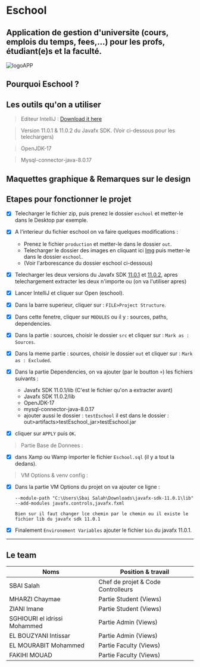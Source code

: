 # Eschool
Application de gestion d'universite (cours, emplois du temps, fees,...) pour les profs, étudiant(e)s et la faculté.
------

![logoAPP](https://github.com/Sbai-Salah/Eschool/blob/main/eschool/src/img/ICON2.png)

## Pourquoi Eschool ?


## Les outils qu'on a utiliser

> Editeur IntelliJ : [Download it here](https://www.jetbrains.com/fr-fr/idea/download/download-thanks.html?platform=windows&code=IIC)


> Version 11.0.1 & 11.0.2 du Javafx SDK. (Voir ci-dessous pour les telechargers)


> OpenJDK-17


> Mysql-connector-java-8.0.17


## Maquettes graphique & Remarques sur le design




## Etapes pour fonctionner le projet

- [X] Telecharger le fichier zip, puis prenez le dossier `eschool` et metter-le dans le Desktop par exemple.

- [X] A l'interieur du fichier eschool on va faire quelques modifications : 
    + Prenez le fichier `production` et metter-le dans le dossier `out`.
    + Telecharger le dossier des images en cliquant ici [Img](https://drive.google.com/drive/folders/1VuuXSiCldWZwY2GsjuMkmv04Uf9sC4Jc?usp=sharing) puis metter-le dans le dossier `eschool`.
    + (Voir l'arborescance du dossier eschool ci-dessous)

- [X] Telecharger les deux versions du Javafx SDK [11.0.1](https://download2.gluonhq.com/openjfx/11.0.1/openjfx-11.0.1_windows-x64_bin-sdk.zip) et [11.0.2](https://download2.gluonhq.com/openjfx/11.0.2/openjfx-11.0.2_windows-x64_bin-sdk.zip), apres telechargement extracter les deux n'importe ou (on va l'utiliser apres)

- [X] Lancer IntelliJ et cliquer sur Open (eschool).
- [X] Dans la barre superieur, cliquer sur : `FILE>Project Structure`.
- [X] Dans cette fenetre, cliquer sur `MODULES` ou il y : sources, paths, dependencies.
- [X] Dans la partie : sources, choisir le dossier `src` et cliquer sur : `Mark as : Sources`.
- [X] Dans la meme partie : sources, choisir le dossier `out` et cliquer sur : `Mark as : Excluded`.

- [X] Dans la partie Dependencies, on va ajouter (par le boutton `+`) les fichiers suivants : 
    + Javafx SDK 11.0.1/lib (C'est le fichier qu'on a extracter avant)
    + Javafx SDK 11.0.2/lib
    + OpenJDK-17
    + mysql-connector-java-8.0.17
    + ajouter aussi le dossier : `testEschool` il est dans le dossier : out>artifacts>testEschool_jar>testEschool.jar
    
- [X] cliquer sur `APPLY` puis `OK`.

> Partie Base de Donnees : 

- [X] dans Xamp ou Wamp importer le fichier `Eschool.sql` (il y a tout la dedans).

> VM Options & venv config : 

- [X] Dans la partie VM Options du projet on va ajouter ce ligne : 
  ``` 
  --module-path "C:\Users\Sbai Salah\Downloads\javafx-sdk-11.0.1\lib" --add-modules javafx.controls,javafx.fxml 
  
  Bien sur il faut changer lce chemin par le chemin ou il existe le fichier lib du javafx sdk 11.0.1
  ```
- [X] Finalement `Environement Variables` ajouter le fichier `bin` du javafx 11.0.1.


-------------------


## Le team

|       Noms                  |         Position & travail            |        
| -------------               | ------------------------------------  |
| SBAI Salah                  | Chef de projet & Code Controlleurs    |
| MHARZI Chaymae              | Partie Student (Views)                |
| ZIANI Imane                 | Partie Student (Views)                |
| SGHIOURI el idrissi Mohammed| Partie Admin (Views)                  |
| EL BOUZYANI Intissar        | Partie Admin (Views)                  |
| EL MOURABIT Mohammed        | Partie Faculty (Views)                |
| FAKIHI MOUAD                | Partie Faculty (Views)                |












